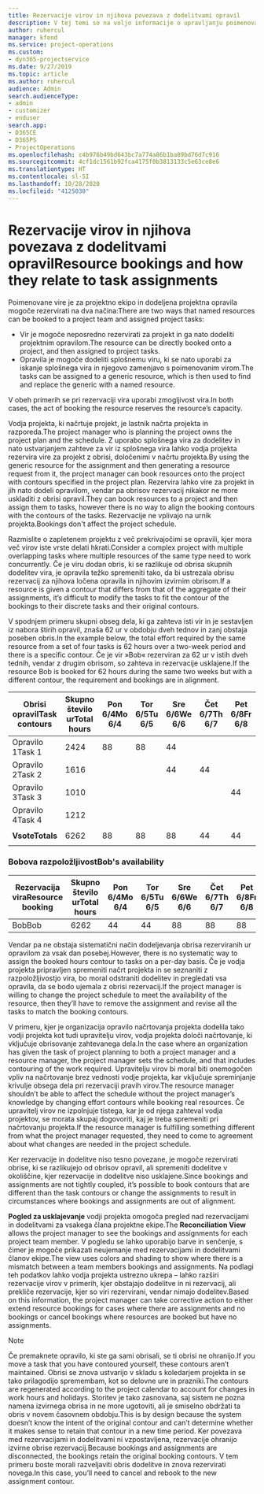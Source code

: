 ```yaml
---
title: Rezervacije virov in njihova povezava z dodelitvami opravil
description: V tej temi so na voljo informacije o upravljanju poimenovanih virov, rezervacij virov in dodelitev opravil ter o tem, kako so povezani med sabo.
author: ruhercul
manager: kfend
ms.service: project-operations
ms.custom:
- dyn365-projectservice
ms.date: 9/27/2019
ms.topic: article
ms.author: ruhercul
audience: Admin
search.audienceType:
- admin
- customizer
- enduser
search.app:
- D365CE
- D365PS
- ProjectOperations
ms.openlocfilehash: c4b976b49bd643bc7a774a86b1ba89bd76d7c916
ms.sourcegitcommit: 4cf1dc1561b92fca4175f0b3813133c5e63ce8e6
ms.translationtype: HT
ms.contentlocale: sl-SI
ms.lasthandoff: 10/28/2020
ms.locfileid: "4125030"
---
```

# <a name="resource-bookings-and-how-they-relate-to-task-assignments"></a><span data-ttu-id="1a624-103">Rezervacije virov in njihova povezava z dodelitvami opravil</span><span class="sxs-lookup"><span data-stu-id="1a624-103">Resource bookings and how they relate to task assignments</span></span>


<span data-ttu-id="1a624-104">Poimenovane vire je za projektno ekipo in dodeljena projektna opravila mogoče rezervirati na dva načina:</span><span class="sxs-lookup"><span data-stu-id="1a624-104">There are two ways that named resources can be booked to a project team and assigned project tasks:</span></span>

- <span data-ttu-id="1a624-105">Vir je mogoče neposredno rezervirati za projekt in ga nato dodeliti projektnim opravilom.</span><span class="sxs-lookup"><span data-stu-id="1a624-105">The resource can be directly booked onto a project, and then assigned to project tasks.</span></span>
- <span data-ttu-id="1a624-106">Opravila je mogoče dodeliti splošnemu viru, ki se nato uporabi za iskanje splošnega vira in njegovo zamenjavo s poimenovanim virom.</span><span class="sxs-lookup"><span data-stu-id="1a624-106">The tasks can be assigned to a generic resource, which is then used to find and replace the generic with a named resource.</span></span> 

<span data-ttu-id="1a624-107">V obeh primerih se pri rezervaciji vira uporabi zmogljivost vira.</span><span class="sxs-lookup"><span data-stu-id="1a624-107">In both cases, the act of booking the resource reserves the resource’s capacity.</span></span>

<span data-ttu-id="1a624-108">Vodja projekta, ki načrtuje projekt, je lastnik načrta projekta in razporeda.</span><span class="sxs-lookup"><span data-stu-id="1a624-108">The project manager who is planning the project owns the project plan and the schedule.</span></span> <span data-ttu-id="1a624-109">Z uporabo splošnega vira za dodelitev in nato ustvarjanjem zahteve za vir iz splošnega vira lahko vodja projekta rezervira vire za projekt z obrisi, določenimi v načrtu projekta.</span><span class="sxs-lookup"><span data-stu-id="1a624-109">By using the generic resource for the assignment and then generating a resource request from it, the project manager can book resources onto the project with contours specified in the project plan.</span></span> <span data-ttu-id="1a624-110">Rezervira lahko vire za projekt in jih nato dodeli opravilom, vendar pa obrisov rezervacij nikakor ne more uskladiti z obrisi opravil.</span><span class="sxs-lookup"><span data-stu-id="1a624-110">They can book resources to a project and then assign them to tasks, however there is no way to align the booking contours with the contours of the tasks.</span></span> <span data-ttu-id="1a624-111">Rezervacije ne vplivajo na urnik projekta.</span><span class="sxs-lookup"><span data-stu-id="1a624-111">Bookings don't affect the project schedule.</span></span>

<span data-ttu-id="1a624-112">Razmislite o zapletenem projektu z več prekrivajočimi se opravili, kjer mora več virov iste vrste delati hkrati.</span><span class="sxs-lookup"><span data-stu-id="1a624-112">Consider a complex project with multiple overlapping tasks where multiple resources of the same type need to work concurrently.</span></span> <span data-ttu-id="1a624-113">Če je viru dodan obris, ki se razlikuje od obrisa skupnih dodelitev vira, je opravila težko spremeniti tako, da bi ustrezala obrisu rezervacij za njihova ločena opravila in njihovim izvirnim obrisom.</span><span class="sxs-lookup"><span data-stu-id="1a624-113">If a resource is given a contour that differs from that of the aggregate of their assignments, it’s difficult to modify the tasks to fit the contour of the bookings to their discrete tasks and their original contours.</span></span>

<span data-ttu-id="1a624-114">V spodnjem primeru skupni obseg dela, ki ga zahteva isti vir in je sestavljen iz nabora štirih opravil, znaša 62 ur v obdobju dveh tednov in zanj obstaja poseben obris.</span><span class="sxs-lookup"><span data-stu-id="1a624-114">In the example below, the total effort required by the same resource from a set of four tasks is 62 hours over a two-week period and there is a specific contour.</span></span> <span data-ttu-id="1a624-115">Če je vir »Bob« rezerviran za 62 ur v istih dveh tednih, vendar z drugim obrisom, so zahteva in rezervacije usklajene.</span><span class="sxs-lookup"><span data-stu-id="1a624-115">If the resource Bob is booked for 62 hours during the same two weeks but with a different contour, the requirement and bookings are in alignment.</span></span>

| <span data-ttu-id="1a624-116">**Obrisi opravil**</span><span class="sxs-lookup"><span data-stu-id="1a624-116">**Task contours**</span></span>    | <span data-ttu-id="1a624-117">**Skupno število ur**</span><span class="sxs-lookup"><span data-stu-id="1a624-117">**Total hours**</span></span> | <span data-ttu-id="1a624-118">Pon 6/4</span><span class="sxs-lookup"><span data-stu-id="1a624-118">Mo 6/4</span></span> | <span data-ttu-id="1a624-119">Tor 6/5</span><span class="sxs-lookup"><span data-stu-id="1a624-119">Tu 6/5</span></span> | <span data-ttu-id="1a624-120">Sre 6/6</span><span class="sxs-lookup"><span data-stu-id="1a624-120">We 6/6</span></span> | <span data-ttu-id="1a624-121">Čet 6/7</span><span class="sxs-lookup"><span data-stu-id="1a624-121">Th 6/7</span></span> | <span data-ttu-id="1a624-122">Pet 6/8</span><span class="sxs-lookup"><span data-stu-id="1a624-122">Fr 6/8</span></span> | <span data-ttu-id="1a624-123">Sob 6/9</span><span class="sxs-lookup"><span data-stu-id="1a624-123">Sa 6/9</span></span> | <span data-ttu-id="1a624-124">Ned 6/10</span><span class="sxs-lookup"><span data-stu-id="1a624-124">Su 6/10</span></span> | <span data-ttu-id="1a624-125">Pon 6/11</span><span class="sxs-lookup"><span data-stu-id="1a624-125">Mo 6/11</span></span> | <span data-ttu-id="1a624-126">Tor 6/12</span><span class="sxs-lookup"><span data-stu-id="1a624-126">Tu 6/12</span></span> | <span data-ttu-id="1a624-127">Sre 6/13</span><span class="sxs-lookup"><span data-stu-id="1a624-127">We 6/13</span></span> | <span data-ttu-id="1a624-128">Čet 6/14</span><span class="sxs-lookup"><span data-stu-id="1a624-128">Th 6/14</span></span> | <span data-ttu-id="1a624-129">Pet 6/15</span><span class="sxs-lookup"><span data-stu-id="1a624-129">Fr 6/15</span></span> |
|----------------------|-----------------|--------|--------|--------|--------|--------|--------|---------|---------|---------|---------|---------|---------|
| <span data-ttu-id="1a624-130">Opravilo 1</span><span class="sxs-lookup"><span data-stu-id="1a624-130">Task 1</span></span>               | <span data-ttu-id="1a624-131">24</span><span class="sxs-lookup"><span data-stu-id="1a624-131">24</span></span>              | <span data-ttu-id="1a624-132">8</span><span class="sxs-lookup"><span data-stu-id="1a624-132">8</span></span>      | <span data-ttu-id="1a624-133">8</span><span class="sxs-lookup"><span data-stu-id="1a624-133">8</span></span>      | <span data-ttu-id="1a624-134">4</span><span class="sxs-lookup"><span data-stu-id="1a624-134">4</span></span>      |        |        |        |         |         |         | <span data-ttu-id="1a624-135">4</span><span class="sxs-lookup"><span data-stu-id="1a624-135">4</span></span>       |         |         |
| <span data-ttu-id="1a624-136">Opravilo 2</span><span class="sxs-lookup"><span data-stu-id="1a624-136">Task 2</span></span>               | <span data-ttu-id="1a624-137">16</span><span class="sxs-lookup"><span data-stu-id="1a624-137">16</span></span>              |        |        | <span data-ttu-id="1a624-138">4</span><span class="sxs-lookup"><span data-stu-id="1a624-138">4</span></span>      | <span data-ttu-id="1a624-139">4</span><span class="sxs-lookup"><span data-stu-id="1a624-139">4</span></span>      |        |        |         | <span data-ttu-id="1a624-140">8</span><span class="sxs-lookup"><span data-stu-id="1a624-140">8</span></span>       |         |         |         |         |
| <span data-ttu-id="1a624-141">Opravilo 3</span><span class="sxs-lookup"><span data-stu-id="1a624-141">Task 3</span></span>               | <span data-ttu-id="1a624-142">10</span><span class="sxs-lookup"><span data-stu-id="1a624-142">10</span></span>              |        |        |        |        | <span data-ttu-id="1a624-143">4</span><span class="sxs-lookup"><span data-stu-id="1a624-143">4</span></span>      |        |         |         | <span data-ttu-id="1a624-144">4</span><span class="sxs-lookup"><span data-stu-id="1a624-144">4</span></span>       |         | <span data-ttu-id="1a624-145">2</span><span class="sxs-lookup"><span data-stu-id="1a624-145">2</span></span>       |         |
| <span data-ttu-id="1a624-146">Opravilo 4</span><span class="sxs-lookup"><span data-stu-id="1a624-146">Task 4</span></span>               | <span data-ttu-id="1a624-147">12</span><span class="sxs-lookup"><span data-stu-id="1a624-147">12</span></span>              |        |        |        |        |        |        |         |         |         | <span data-ttu-id="1a624-148">4</span><span class="sxs-lookup"><span data-stu-id="1a624-148">4</span></span>       |         | <span data-ttu-id="1a624-149">8</span><span class="sxs-lookup"><span data-stu-id="1a624-149">8</span></span>       |
|                      |                 |        |        |        |        |        |        |         |         |         |         |         |         |
| <span data-ttu-id="1a624-150">**Vsote**</span><span class="sxs-lookup"><span data-stu-id="1a624-150">**Totals**</span></span>           | <span data-ttu-id="1a624-151">62</span><span class="sxs-lookup"><span data-stu-id="1a624-151">62</span></span>              | <span data-ttu-id="1a624-152">8</span><span class="sxs-lookup"><span data-stu-id="1a624-152">8</span></span>      | <span data-ttu-id="1a624-153">8</span><span class="sxs-lookup"><span data-stu-id="1a624-153">8</span></span>      | <span data-ttu-id="1a624-154">8</span><span class="sxs-lookup"><span data-stu-id="1a624-154">8</span></span>      | <span data-ttu-id="1a624-155">4</span><span class="sxs-lookup"><span data-stu-id="1a624-155">4</span></span>      | <span data-ttu-id="1a624-156">4</span><span class="sxs-lookup"><span data-stu-id="1a624-156">4</span></span>      |        |         | <span data-ttu-id="1a624-157">8</span><span class="sxs-lookup"><span data-stu-id="1a624-157">8</span></span>       | <span data-ttu-id="1a624-158">4</span><span class="sxs-lookup"><span data-stu-id="1a624-158">4</span></span>       | <span data-ttu-id="1a624-159">8</span><span class="sxs-lookup"><span data-stu-id="1a624-159">8</span></span>       | <span data-ttu-id="1a624-160">2</span><span class="sxs-lookup"><span data-stu-id="1a624-160">2</span></span>       | <span data-ttu-id="1a624-161">8</span><span class="sxs-lookup"><span data-stu-id="1a624-161">8</span></span>       |
|                      |                 |        |        |        |        |        |        |         |         |         |         |

### <a name="bobs-availability"></a><span data-ttu-id="1a624-162">Bobova razpoložljivost</span><span class="sxs-lookup"><span data-stu-id="1a624-162">Bob's availability</span></span>
| <span data-ttu-id="1a624-163">**Rezervacija vira**</span><span class="sxs-lookup"><span data-stu-id="1a624-163">**Resource   booking**</span></span> | <span data-ttu-id="1a624-164">**Skupno število ur**</span><span class="sxs-lookup"><span data-stu-id="1a624-164">**Total hours**</span></span> | <span data-ttu-id="1a624-165">Pon 6/4</span><span class="sxs-lookup"><span data-stu-id="1a624-165">Mo 6/4</span></span> | <span data-ttu-id="1a624-166">Tor 6/5</span><span class="sxs-lookup"><span data-stu-id="1a624-166">Tu 6/5</span></span> | <span data-ttu-id="1a624-167">Sre 6/6</span><span class="sxs-lookup"><span data-stu-id="1a624-167">We 6/6</span></span> | <span data-ttu-id="1a624-168">Čet 6/7</span><span class="sxs-lookup"><span data-stu-id="1a624-168">Th 6/7</span></span> | <span data-ttu-id="1a624-169">Pet 6/8</span><span class="sxs-lookup"><span data-stu-id="1a624-169">Fr 6/8</span></span> | <span data-ttu-id="1a624-170">Sob 6/9</span><span class="sxs-lookup"><span data-stu-id="1a624-170">Sa 6/9</span></span> | <span data-ttu-id="1a624-171">Ned 6/10</span><span class="sxs-lookup"><span data-stu-id="1a624-171">Su 6/10</span></span> | <span data-ttu-id="1a624-172">Pon 6/11</span><span class="sxs-lookup"><span data-stu-id="1a624-172">Mo 6/11</span></span> | <span data-ttu-id="1a624-173">Tor 6/12</span><span class="sxs-lookup"><span data-stu-id="1a624-173">Tu 6/12</span></span> | <span data-ttu-id="1a624-174">Sre 6/13</span><span class="sxs-lookup"><span data-stu-id="1a624-174">We 6/13</span></span> | <span data-ttu-id="1a624-175">Čet 6/14</span><span class="sxs-lookup"><span data-stu-id="1a624-175">Th 6/14</span></span> | <span data-ttu-id="1a624-176">Pet 6/15</span><span class="sxs-lookup"><span data-stu-id="1a624-176">Fr 6/15</span></span> |
|------------------------|-----------------|--------|--------|--------|--------|--------|--------|---------|---------|---------|---------|---------|---------|
| <span data-ttu-id="1a624-177">Bob</span><span class="sxs-lookup"><span data-stu-id="1a624-177">Bob</span></span>                    | <span data-ttu-id="1a624-178">62</span><span class="sxs-lookup"><span data-stu-id="1a624-178">62</span></span>              | <span data-ttu-id="1a624-179">4</span><span class="sxs-lookup"><span data-stu-id="1a624-179">4</span></span>      | <span data-ttu-id="1a624-180">4</span><span class="sxs-lookup"><span data-stu-id="1a624-180">4</span></span>      | <span data-ttu-id="1a624-181">8</span><span class="sxs-lookup"><span data-stu-id="1a624-181">8</span></span>      | <span data-ttu-id="1a624-182">8</span><span class="sxs-lookup"><span data-stu-id="1a624-182">8</span></span>      | <span data-ttu-id="1a624-183">8</span><span class="sxs-lookup"><span data-stu-id="1a624-183">8</span></span>      |        |         | <span data-ttu-id="1a624-184">4</span><span class="sxs-lookup"><span data-stu-id="1a624-184">4</span></span>       | <span data-ttu-id="1a624-185">4</span><span class="sxs-lookup"><span data-stu-id="1a624-185">4</span></span>       | <span data-ttu-id="1a624-186">8</span><span class="sxs-lookup"><span data-stu-id="1a624-186">8</span></span>       | <span data-ttu-id="1a624-187">8</span><span class="sxs-lookup"><span data-stu-id="1a624-187">8</span></span>       | <span data-ttu-id="1a624-188">6</span><span class="sxs-lookup"><span data-stu-id="1a624-188">6</span></span>       |

<span data-ttu-id="1a624-189">Vendar pa ne obstaja sistematični način dodeljevanja obrisa rezerviranih ur opravilom za vsak dan posebej.</span><span class="sxs-lookup"><span data-stu-id="1a624-189">However, there is no systematic way to assign the booked hours contour to tasks on a per-day basis.</span></span> <span data-ttu-id="1a624-190">Če je vodja projekta pripravljen spremeniti načrt projekta in se seznaniti z razpoložljivostjo vira, bo moral odstraniti dodelitev in pregledati vsa opravila, da se bodo ujemala z obrisi rezervacij.</span><span class="sxs-lookup"><span data-stu-id="1a624-190">If the project manager is willing to change the project schedule to meet the availability of the resource, then they’ll have to remove the assignment and revise all the tasks to match the booking contours.</span></span>

<span data-ttu-id="1a624-191">V primeru, kjer je organizacija opravilo načrtovanja projekta dodelila tako vodji projekta kot tudi upravitelju virov, vodja projekta določi načrtovanje, ki vključuje obrisovanje zahtevanega dela.</span><span class="sxs-lookup"><span data-stu-id="1a624-191">In the case where an organization has given the task of project planning to both a project manager and a resource manager, the project manager sets the schedule, and that includes contouring of the work required.</span></span> <span data-ttu-id="1a624-192">Upravitelju virov bi moral biti onemogočen vpliv na načrtovanje brez vednosti vodje projekta, kar vključuje spreminjanje krivulje obsega dela pri rezervaciji pravih virov.</span><span class="sxs-lookup"><span data-stu-id="1a624-192">The resource manager shouldn’t be able to affect the schedule without the project manager’s knowledge by changing effort contours while booking real resources.</span></span> <span data-ttu-id="1a624-193">Če upravitelj virov ne izpolnjuje tistega, kar je od njega zahteval vodja projektov, se morata skupaj dogovoriti, kaj je treba spremeniti pri načrtovanju projekta.</span><span class="sxs-lookup"><span data-stu-id="1a624-193">If the resource manager is fulfilling something different from what the project manager requested, they need to come to agreement about what changes are needed in the project schedule.</span></span>

<span data-ttu-id="1a624-194">Ker rezervacije in dodelitve niso tesno povezane, je mogoče rezervirati obrise, ki se razlikujejo od obrisov opravil, ali spremeniti dodelitve v okoliščine, kjer rezervacije in dodelitve niso usklajene.</span><span class="sxs-lookup"><span data-stu-id="1a624-194">Since bookings and assignments are not tightly coupled, it’s possible to book contours that are different than the task contours or change the assignments to result in circumstances where bookings and assignments are out of alignment.</span></span>

<span data-ttu-id="1a624-195">**Pogled za usklajevanje** vodji projekta omogoča pregled nad rezervacijami in dodelitvami za vsakega člana projektne ekipe.</span><span class="sxs-lookup"><span data-stu-id="1a624-195">The **Reconciliation View** allows the project manager to see the bookings and assignments for each project team member.</span></span> <span data-ttu-id="1a624-196">V pogledu se lahko uporabijo barve in senčenje, s čimer je mogoče prikazati neujemanje med rezervacijami in dodelitvami članov ekipe.</span><span class="sxs-lookup"><span data-stu-id="1a624-196">The view uses colors and shading to show where there is a mismatch between a team members bookings and assignments.</span></span> <span data-ttu-id="1a624-197">Na podlagi teh podatkov lahko vodja projekta ustrezno ukrepa – lahko razširi rezervacije virov v primerih, kjer obstajajo dodelitve in ni rezervacij, ali prekliče rezervacije, kjer so viri rezervirani, vendar nimajo dodelitev.</span><span class="sxs-lookup"><span data-stu-id="1a624-197">Based on this information, the project manager can take corrective action to either extend resource bookings for cases where there are assignments and no bookings or cancel bookings where resources are booked but have no assignments.</span></span>

> [!NOTE]
> <span data-ttu-id="1a624-198">Če premaknete opravilo, ki ste ga sami obrisali, se ti obrisi ne ohranijo.</span><span class="sxs-lookup"><span data-stu-id="1a624-198">If you move a task that you have contoured yourself, these contours aren’t maintained.</span></span> <span data-ttu-id="1a624-199">Obrisi se znova ustvarijo v skladu s koledarjem projekta in se tako prilagodijo spremembam, kot so delovne ure in prazniki.</span><span class="sxs-lookup"><span data-stu-id="1a624-199">The contours are regenerated according to the project calendar to account for changes in work hours and holidays.</span></span> <span data-ttu-id="1a624-200">Storitev je tako zasnovana, saj sistem ne pozna namena izvirnega obrisa in ne more ugotoviti, ali je smiselno obdržati ta obris v novem časovnem obdobju.</span><span class="sxs-lookup"><span data-stu-id="1a624-200">This is by design because the system doesn’t know the intent of the original contour and can’t determine whether it makes sense to retain that contour in a new time period.</span></span> <span data-ttu-id="1a624-201">Ker povezava med rezervacijami in dodelitvami ni vzpostavljena, rezervacije ohranijo izvirne obrise rezervacij.</span><span class="sxs-lookup"><span data-stu-id="1a624-201">Because bookings and assignments are disconnected, the bookings retain the original booking contours.</span></span> <span data-ttu-id="1a624-202">V tem primeru boste morali razveljaviti obris dodelitve in znova rezervirati novega.</span><span class="sxs-lookup"><span data-stu-id="1a624-202">In this case, you’ll need to cancel and rebook to the new assignment contour.</span></span>

